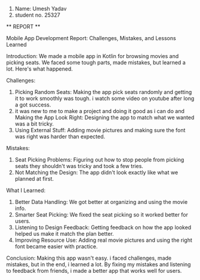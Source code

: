 1. Name: Umesh Yadav
2. student no. 25327

**  REPORT **

Mobile App Development Report: Challenges, Mistakes, and Lessons Learned

Introduction:
We made a mobile app in Kotlin for browsing movies and picking seats. We faced some tough parts, made mistakes, but learned a lot. Here's what happened.

Challenges:

1. Picking Random Seats: Making the app pick seats randomly and getting it to work smoothly was tough. i watch some video on youtube after long a got success.
2. it was new to me to make a project and doing it good as i can do and  Making the App Look Right: Designing the app to match what we wanted was a bit tricky. 
3. Using External Stuff: Adding  movie pictures and making sure the font was right was harder than expected.

Mistakes:

1. Seat Picking Problems: Figuring out how to stop people from picking seats they shouldn't was tricky and took a few tries.
2. Not Matching the Design: The app didn't look exactly like what we planned at first.

What I Learned:
1. Better Data Handling: We got better at organizing and using the movie info.
2. Smarter Seat Picking: We fixed the seat picking so it worked better for users.
3. Listening to Design Feedback: Getting feedback on how the app looked helped us make it match the plan better.
4. Improving Resource Use: Adding real movie pictures and using the right font became easier with practice.

Conclusion:
Making this app wasn't easy. i faced challenges, made mistakes, but in the end, i learned a lot. By fixing my mistakes and listening to feedback from friends, i made a better app that works well for users.
